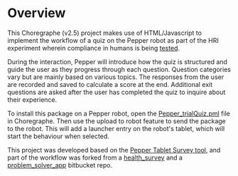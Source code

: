 # Overview

This Choregraphe (v2.5) project makes use of HTML/Javascript to implement the workflow of a quiz on the Pepper robot as part of the HRI experiment wherein compliance in humans is being [tested](https://supervisorconnect.med.monash.edu/projects/do-social-robots-have-social-influence-exploration-conformity-compliance-and-persuasion). 

During the interaction, Pepper will introduce how the quiz is structured and guide the user as they progress through each question. Question categories vary but are mainly based on various topics. The responses from the user are recorded and saved to calculate a score at the end. Additional exit questions are asked after the user has completed the quiz to inquire about their experience.

To install this package on a Pepper robot, open the [Pepper_trialQuiz.pml](https://github.com/paulonhantumbojr/Pepper_GeneralQ-A/blob/main/Pepper_trialQuiz.pml) file in Choregraphe. Then use the upload to robot feature to send the package to the robot. This will add a launcher entry on the robot's tablet, which will start the behaviour when selected.

This project was developed based on the [Pepper Tablet Survey tool](https://github.com/tianleimin/RobotCakeBarWaiterPepper), and part of the workflow was forked from a [health_survey](https://bitbucket.org/pepper_qut/health_assessment/src/master/) and a [problem_solver_app](https://bitbucket.org/pepper_qut/problem_solver_app/src/master/) bitbucket repo.
